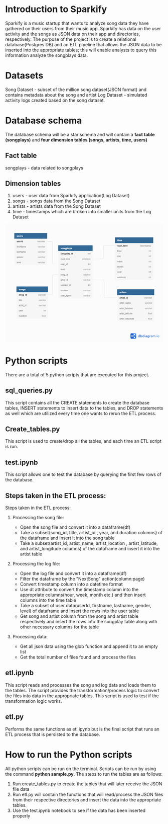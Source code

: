 # Introduction to Sparkify

Sparkify is a music startup that wants to analyze song data they have gathered on their users from their music app.
Sparkify has data on the user activity and the songs as JSON data on their app and directories, respectively. The purpose of the project is to create a 
relational database(Postgres DB) and an ETL pipeline that allows the JSON data to be inserted into the appropriate tables; this will enable analysts 
to query this information analyze the songplays data. 

# Datasets

Song Dataset - subset of the million song dataset(JSON format) and contains metadata about the song and artist
Log Dataset - simulated activity logs created based on the song dataset.

# Database schema

The database schema will be a star schema and will contain a **fact table (songplays)** and **four dimension tables (songs, artists, time, users)**

## Fact table
songplays - data related to songplays

## Dimension tables
1. users - user data from Sparkify application(Log Dataset)
2. songs - songs data from the Song Dataset
3. artists - artists data from the Song Dataset
4. time - timestamps which are broken into smaller units from the Log Dataset


![Database schema!](https://github.com/arvie993/Sparkify/blob/main/Sparkify%20Database%20Schema.png)


# Python scripts

There are a total of 5 python scripts that are executed for this project.

## sql_queries.py

This script contains all the CREATE statements to create the database tables, INSERT statements to insert data to the tables, and DROP statements as well 
which are utilized every time one wants to rerun the ETL process.

## Create_tables.py  

This script is used to create/drop all the tables, and each time an ETL script is run.

## test.ipynb

This script allows one to test the database by querying the first few rows of the database.

## Steps taken in the ETL process:
Steps taken in the ETL process:
1. Processing the song file:
   - Open the song file and convert it into a dataframe(df) 
   - Take a subset(song_id, title, artist_id , year, and duration columns) of the dataframe and insert it into the song table
   - Take a subset(artist_id, artist_name, artist_location , artist_latitude, and artist_longitude columns) of the dataframe and insert it into 
     the artist table
     
2. Processing the log file:
   - Open the log file and convert it into a dataframe(df)
   - Filter the dataframe by the "NextSong" action(column:page)
   - Convert timestamp column into a datetime format
   - Use dt attribute to convert the timestamp column into the appropriate columns(hour, week, month etc.) and then insert columns into the time table
   - Take a subset of user data(userId, firstname, lastname, gender, level) of dataframe and insert the rows into the user table
   - Get song and artist column from the song and artist table respectively and insert the rows into the songplay table along with other necessary 
     columns for the table
     
 3. Processing data:
    - Get all json data using the glob  function and append it to an empty list 
    - Get the total number of files found and process the files


## etl.ipynb

This script reads and processes the song and log data and loads them to the tables. The script provides the transformation/process logic to convert the
files into data in the appropriate tables. This script is used to test if the transformation logic works.

## etl.py

Performs the same functions as etl.ipynb but is the final script that runs an ETL process that is persisted to the database.

# How to run the Python scripts

All python scripts can be run on the terminal. Scripts can be run by using the command **python sample.py**. The steps to run the tables are as follows:
1. Run create_tables.py to create the tables that will later receive the JSON file data
2. Run etl.py will contain the functions that will read/process the JSON files from their respective directories and insert the data into the appropriate tables.
3. Use the test.ipynb notebook to see if the data has been inserted properly




